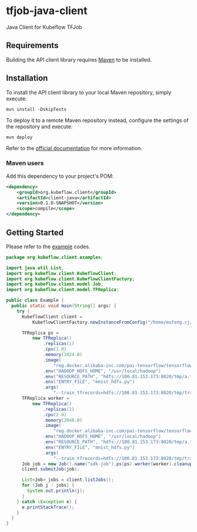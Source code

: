 # tfjob-java-client
Java Client for Kubeflow TFJob

## Requirements

Building the API client library requires [Maven](https://maven.apache.org/) to be installed.

## Installation

To install the API client library to your local Maven repository, simply execute:

```shell
mvn install -DskipTests
```

To deploy it to a remote Maven repository instead, configure the settings of the repository and execute:

```shell
mvn deploy
```

Refer to the [official documentation](https://maven.apache.org/plugins/maven-deploy-plugin/usage.html) for more information.

### Maven users

Add this dependency to your project's POM:

```xml
<dependency>
    <groupId>org.kubeflow.client</groupId>
    <artifactId>client-java</artifactId>
    <version>0.1.0-SNAPSHOT</version>
    <scope>compile</scope>
</dependency>
```

## Getting Started

Please refer to the [example](examples/src/main/java/org/kubeflow/client/examples/Example.java) codes.

```java
package org.kubeflow.client.examples;

import java.util.List;
import org.kubeflow.client.KubeflowClient;
import org.kubeflow.client.KubeflowClientFactory;
import org.kubeflow.client.model.Job;
import org.kubeflow.client.model.TFReplica;

public class Example {
  public static void main(String[] args) {
    try {
      KubeflowClient client =
          KubeflowClientFactory.newInstanceFromConfig("/home/mofeng.cj/kubeconfig");

      TFReplica ps =
          new TFReplica()
              .replicas(1)
              .cpu(1.0)
              .memory(1024.0)
              .image(
                  "reg.docker.alibaba-inc.com/pai-tensorflow/tensorflow-build:1.4.0-PAI1805u1-D1530175766-cpu")
              .env("HADOOP_HDFS_HOME", "/usr/local/hadoop")
              .env("RESOURCE_PATH", "hdfs://100.81.153.173:8020/tmp/a.tar.gz")
              .env("ENTRY_FILE", "mnist_hdfs.py")
              .args(
                  "--train_tfrecords=hdfs://100.81.153.173:8020/tmp/train.tfrecords --test_tfrecords=hdfs://100.81.153.173:8020/tmp/test.tfrecords");
      TFReplica worker =
          new TFReplica()
              .replicas(1)
              .cpu(2.0)
              .memory(2048.0)
              .image(
                  "reg.docker.alibaba-inc.com/pai-tensorflow/tensorflow-build:1.4.0-PAI1805u1-D1530175766-cpu")
              .env("HADOOP_HDFS_HOME", "/usr/local/hadoop")
              .env("RESOURCE_PATH", "hdfs://100.81.153.173:8020/tmp/a.tar.gz")
              .env("ENTRY_FILE", "mnist_hdfs.py")
              .args(
                  "--train_tfrecords=hdfs://100.81.153.173:8020/tmp/train.tfrecords --test_tfrecords=hdfs://100.81.153.173:8020/tmp/test.tfrecords");
      Job job = new Job().name("sdk-job").ps(ps).worker(worker).cleanupPolicy("running");
      client.submitJob(job);

      List<Job> jobs = client.listJobs();
      for (Job j : jobs) {
        System.out.println(j);
      }
    } catch (Exception e) {
      e.printStackTrace();
    }
  }
}
```
